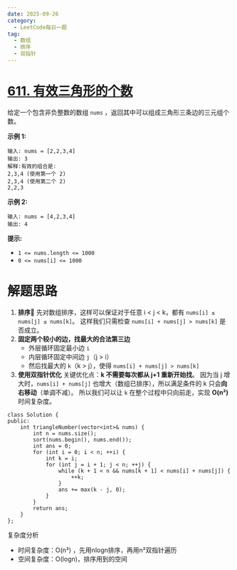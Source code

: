 ```yaml
---
date: 2025-09-26
category:
  - LeetCode每日一题
tag:
  - 数组
  - 排序
  - 双指针
---
```


# [611. 有效三角形的个数](https://leetcode.cn/problems/valid-triangle-number/)

给定一个包含非负整数的数组 `nums` ，返回其中可以组成三角形三条边的三元组个数。

 

**示例 1:**

```
输入: nums = [2,2,3,4]
输出: 3
解释:有效的组合是: 
2,3,4 (使用第一个 2)
2,3,4 (使用第二个 2)
2,2,3
```

**示例 2:**

```
输入: nums = [4,2,3,4]
输出: 4
```

 

**提示:**

- `1 <= nums.length <= 1000`
- `0 <= nums[i] <= 1000`

# 解题思路

1. **排序**🧠
   先对数组排序，这样可以保证对于任意 i < j < k，都有 `nums[i] ≤ nums[j] ≤ nums[k]`。
   这样我们只需检查 `nums[i] + nums[j] > nums[k]` 是否成立。
2. **固定两个较小的边，找最大的合法第三边**
   - 外层循环固定最小边 `i`
   - 内层循环固定中间边 `j`（j > i）
   - 然后找最大的 `k`（k > j），使得 `nums[i] + nums[j] > nums[k]`
3. **使用双指针优化**
   关键优化点：**k 不需要每次都从 j+1 重新开始找**。
   因为当 j 增大时，`nums[i] + nums[j]` 也增大（数组已排序），所以满足条件的 k 只会**向右移动**（单调不减）。
   所以我们可以让 `k` 在整个过程中只向前走，实现 **O(n²)** 时间复杂度。

```
class Solution {
public:
    int triangleNumber(vector<int>& nums) {
        int n = nums.size();
        sort(nums.begin(), nums.end());
        int ans = 0;
        for (int i = 0; i < n; ++i) {
            int k = i;
            for (int j = i + 1; j < n; ++j) {
                while (k + 1 < n && nums[k + 1] < nums[i] + nums[j]) {
                    ++k;
                }
                ans += max(k - j, 0);
            }
        }
        return ans;
    }
};
```

复杂度分析


- 时间复杂度：O(n²) ，先用nlogn排序，再用n²双指针遍历
- 空间复杂度：O(logn)，排序用到的空间
